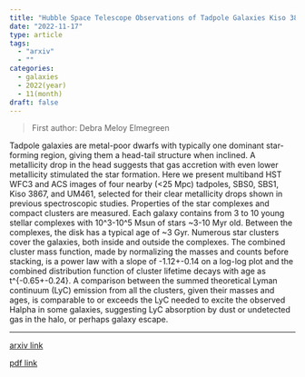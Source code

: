```yaml
---
title: "Hubble Space Telescope Observations of Tadpole Galaxies Kiso 3867, SBS0, SBS1, and UM461"
date: "2022-11-17"
type: article
tags:
  - "arxiv"
  - ""
categories:
  - galaxies
  - 2022(year)
  - 11(month)
draft: false
---
```


> First author: Debra Meloy Elmegreen

 Tadpole galaxies are metal-poor dwarfs with typically one dominant
star-forming region, giving them a head-tail structure when inclined. A
metallicity drop in the head suggests that gas accretion with even lower
metallicity stimulated the star formation. Here we present multiband HST WFC3
and ACS images of four nearby (<25 Mpc) tadpoles, SBS0, SBS1, Kiso 3867, and
UM461, selected for their clear metallicity drops shown in previous
spectroscopic studies. Properties of the star complexes and compact clusters
are measured. Each galaxy contains from 3 to 10 young stellar complexes with
10^3-10^5 Msun of stars ~3-10 Myr old. Between the complexes, the disk has a
typical age of ~3 Gyr. Numerous star clusters cover the galaxies, both inside
and outside the complexes. The combined cluster mass function, made by
normalizing the masses and counts before stacking, is a power law with a slope
of -1.12+-0.14 on a log-log plot and the combined distribution function of
cluster lifetime decays with age as t^{-0.65+-0.24}. A comparison between the
summed theoretical Lyman continuum (LyC) emission from all the clusters, given
their masses and ages, is comparable to or exceeds the LyC needed to excite the
observed Halpha in some galaxies, suggesting LyC absorption by dust or
undetected gas in the halo, or perhaps galaxy escape.

---
[arxiv link](http://arxiv.org/abs/2211.09292v1)

[pdf link](http://arxiv.org/pdf/2211.09292v1)